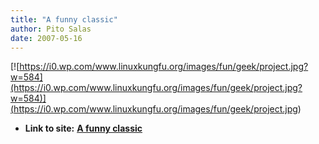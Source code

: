 ```yaml
---
title: "A funny classic"
author: Pito Salas
date: 2007-05-16
---
```




[![https://i0.wp.com/www.linuxkungfu.org/images/fun/geek/project.jpg?w=584](https://i0.wp.com/www.linuxkungfu.org/images/fun/geek/project.jpg?w=584)](<https://i0.wp.com/www.linuxkungfu.org/images/fun/geek/project.jpg>)


* **Link to site:** **[A funny classic](None)**
